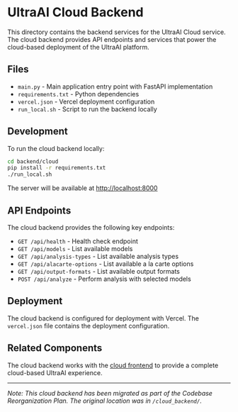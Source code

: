 # UltraAI Cloud Backend

This directory contains the backend services for the UltraAI Cloud service. The cloud backend provides API endpoints and services that power the cloud-based deployment of the UltraAI platform.

## Files

- `main.py` - Main application entry point with FastAPI implementation
- `requirements.txt` - Python dependencies
- `vercel.json` - Vercel deployment configuration
- `run_local.sh` - Script to run the backend locally

## Development

To run the cloud backend locally:

```bash
cd backend/cloud
pip install -r requirements.txt
./run_local.sh
```

The server will be available at <http://localhost:8000>

## API Endpoints

The cloud backend provides the following key endpoints:

- `GET /api/health` - Health check endpoint
- `GET /api/models` - List available models
- `GET /api/analysis-types` - List available analysis types
- `GET /api/alacarte-options` - List available a la carte options
- `GET /api/output-formats` - List available output formats
- `POST /api/analyze` - Perform analysis with selected models

## Deployment

The cloud backend is configured for deployment with Vercel. The `vercel.json` file contains the deployment configuration.

## Related Components

The cloud backend works with the [cloud frontend](../../frontend/cloud) to provide a complete cloud-based UltraAI experience.

---

*Note: This cloud backend has been migrated as part of the Codebase Reorganization Plan. The original location was in `/cloud_backend/`.*
